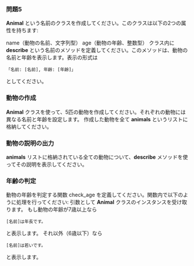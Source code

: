 ### 問題5
**Animal** という名前のクラスを作成してください。このクラスは以下の2つの属性を持ちます:

name（動物の名前、文字列型）
age（動物の年齢、整数型）
クラス内に **describe** という名前のメソッドを定義してください。このメソッドは、動物の名前と年齢を表示します。表示の形式は
```
「名前: [名前], 年齢: [年齢]」
```
としてください。
### 動物の作成

**Animal** クラスを使って、5匹の動物を作成してください。それぞれの動物には異なる名前と年齢を設定します。
作成した動物を全て **animals** というリストに格納してください。
### 動物の説明の出力

**animals** リストに格納されている全ての動物について、**describe** メソッドを使ってその説明を表示してください。
### 年齢の判定

動物の年齢を判定する関数 check_age を定義してください。関数内で以下のように処理を行ってください:
引数として **Animal** クラスのインスタンスを受け取ります。
もし動物の年齢が7歳以上なら
```
[名前]は年長です。
```
と表示します。
それ以外（6歳以下）なら
```
[名前]は若いです。
```
と表示します。
